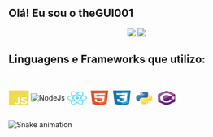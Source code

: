 ## Olá! Eu sou o theGUI001

<div align="center">
  <a src="https://github.com/theGUI001">
  <img aling="left" height="180em" src="https://github-readme-stats.vercel.app/api?username=thegui001&show_icons=true&theme=codeSTACKr&include_all_commits=true&count_private=true"/>
  <img aling="right" height="180em" src="https://github-readme-stats.vercel.app/api/top-langs/?username=thegui001&layout=compact&langs_count=10&theme=codeSTACKr"/>
</div>

## Linguagens e Frameworks que utilizo:
  <div aling="center"><br>
    <p aling="center" width="100%">
  <img align="center" alt="Js" height="30" width="40" src="https://raw.githubusercontent.com/devicons/devicon/master/icons/javascript/javascript-plain.svg">
  <img align="center" alt="NodeJs" height="30" width="40" src="https://cdn.jsdelivr.net/gh/devicons/devicon/icons/nodejs/nodejs-original.svg" />
  <img align="center" alt="React" height="30" width="40" src="https://raw.githubusercontent.com/devicons/devicon/master/icons/react/react-original.svg">
  <img align="center" alt="HTML" height="30" width="40" src="https://raw.githubusercontent.com/devicons/devicon/master/icons/html5/html5-original.svg">
  <img align="center" alt="CSS" height="30" width="40" src="https://raw.githubusercontent.com/devicons/devicon/master/icons/css3/css3-original.svg">
  <img align="center" alt="Python" height="30" width="40" src="https://raw.githubusercontent.com/devicons/devicon/master/icons/python/python-original.svg">
  <img align="center" alt="Csharp" height="30" width="40" src="https://raw.githubusercontent.com/devicons/devicon/master/icons/csharp/csharp-original.svg">
    </p>
</div>
  
  ##
  
![Snake animation](https://github.com/theGUI001/theGUI001/blob/output/github-contribution-grid-snake.svg)
